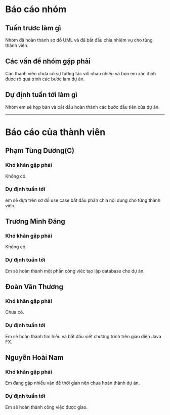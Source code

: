 # Báo cáo nhóm

## Tuần trươc làm gì
Nhóm đã hoàn thành sơ dồ UML và đã bắt đầu chia nhiệm vụ cho từng thành viên.

## Các vấn đề nhóm gặp phải
Các thành viên chưa có sự tương tác với nhau nhiều và bọn em xác định được rõ quá trình các bước làm dự án.

## Dự định tuần tới làm gì
Nhóm em sẽ họp bàn và bắt đầu hoàn thành các bước đầu tiên của dự án.

---

# Báo cáo của thành viên

## Phạm Tùng Dương(C)

### Khó khăn gặp phải
Không có.

### Dự định tuần tới
em sẽ dựa trên sơ đồ use case bắt đầu phân chia nội dung cho từng thành viên.

## Trương Minh Đăng

### Khó khăn gặp phải
Không có.

### Dự định tuần tới
Em sẽ hoàn thành một phần công viêc tạo lập database cho dự án.

## Đoàn Văn Thương

### Khó khăn gặp phải
Chưa có.

### Dự định tuần tới
Em sẽ hoàn thành tìm hiểu và bắt đầu viết chương trình trên giao diện Java FX.

## Nguyễn Hoài Nam

### Khó khăn gặp phải
Em đang gặp nhiều ván đề thời gian nên chưa hoàn thành dự án.

### Dự định tuần tới
Em sẽ hoàn thành công việc được giao.